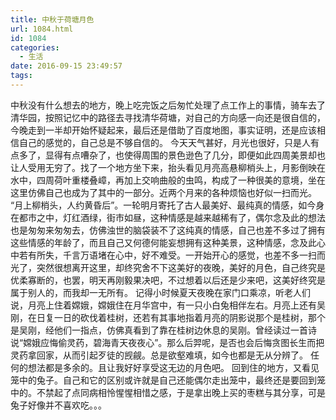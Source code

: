 ```yaml
---
title: 中秋于荷塘月色
url: 1084.html
id: 1084
categories:
  - 生活
date: 2016-09-15 23:49:57
tags:
---
```


中秋没有什么想去的地方，晚上吃完饭之后匆忙处理了点工作上的事情，骑车去了清华园，按照记忆中的路径去寻找清华荷塘，对自己的方向感一向还是很自信的，今晚走到一半却开始怀疑起来，最后还是借助了百度地图，事实证明，还是应该相信自己的感觉的，自己总是不够自信的。 今天天气甚好，月光也很好，只是人有点多了，显得有点嘈杂了，也使得周围的景色逊色了几分，即便如此四周美景却也让人受用无穷了。找了一个地方坐下来，抬头看见月亮高悬柳梢头上，月影倒映在水中，四周荷叶重楼叠嶂，再加上交响曲般的虫鸣，构成了一种很美的意境，坐在这里仿佛自己也成为了其中的一部分。近两个月来的各种烦恼也好似一扫而光。 “月上柳梢头，人约黄昏后”。一轮明月寄托了古人最美好、最纯真的情感，如今身在都市之中，灯红酒绿，街市如昼，这种情感是越来越稀有了，偶尔念及此的想法也是匆匆来匆匆去，仿佛浊世的脑袋装不了这纯真的情感，自己也差不多过了拥有这些情感的年龄了，而且自己又何德何能妄想拥有这种美景，这种情感，念及此心中若有所失，千言万语堵在心中，好不难受。一开始开心的感觉，也差不多一扫而光了，突然很想离开这里，却终究舍不下这美好的夜晚，美好的月色，自己终究是优柔寡断的，也罢，明天再刚毅果决吧，不过想着以后还是少来吧，这美好终究是属于别人的，而我却一无所有。 记得小时候夏天夜晚在家门口乘凉，听老人们说，月亮上住着嫦娥，嫦娥住在月华宫中，有一只小白兔相伴左右。月亮上还有吴刚，在日复一日的砍伐着桂树，还若有其事地指着月亮的阴影说那个是桂树，那个是吴刚，经他们一指点，仿佛真看到了靠在桂树边休息的吴刚。曾经读过一首诗说“嫦娥应悔偷灵药，碧海青天夜夜心”。那么后羿呢，是否也会后悔贪图长生而把灵药拿回家，从而引起歹徒的觊觎。总是欲壑难填，如今也都是无从分辨了。 任何的想法都是多余的。且让我好好享受这无边的月色吧。 回到住的地方，又看见笼中的兔子。自己和它的区别或许就是自己还能偶尔走出笼中，最终还是要回到笼中的。不禁起了点同病相怜惺惺相惜之感，于是拿出晚上买的枣糕与其分享，可是兔子好像并不喜欢吃。。。